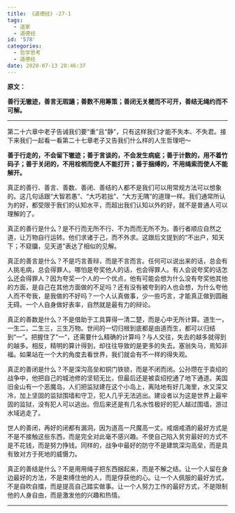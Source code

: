 ```yaml
---
title: 《道德经》-27-1
tags:
  - 道家
  - 道德经
id: '578'
categories:
  - 哲学思考
  - 道德经
date: 2020-07-13 20:46:37
---
```


**原文：**

**善行无辙迹，善言无瑕讁；善数不用筹策；善闭无关楗而不可开，善结无绳约而不可解。**
<!-- more -->
* * *

第二十六章中老子告诫我们要“重”且“静”，只有这样我们才能不失本、不失君。接下来我们一起看一看第二十七章老子又告我们什么样的人生哲理吧～

**善于行走的，不会留下辙迹；善于言谈的，不会发生病疵；善于计数的，用不着竹码子；善于关闭的，不用栓梢而使人不能打开；善于捆缚的，不用绳索而使人不能解开。**

真正的善行、善言、善数、善闭、善结的人都不是我们可以用常规方法可以想象的。这几句话跟“大智若愚”、“大巧若拙”、“大方无隅”的道理一样。我们通常所认为的好，都受限于我们的认知水平，而超出我们认知以外的好，就不是普通人可以理解的了。

真正的善行是什么？是不行而无所不行、不为而而无所不为。善行者顺应自然之道，让万物自行运转。他们求诸于己，而不外求。这跟后文提到的“不出户，知天下；不窥牖，见天道”表达了相似的见解。

真正的善言是什么？不是巧言善辩，而是不言而言。任何可以说出来的话，总会有人挑毛病，总会得罪人。哪怕是夸奖他人的话，也会得罪人。有人会说夸奖的话怎么还会得罪人？因为夸奖一个人的一个优点，他有可能会想为什么没有夸奖他其他的方面，是自己在其他方面做的不足吗？还有没有被夸到的人也会想，为什么夸他人而不夸我，是我做的不好吗？一个人认真做事，少一些巧言，才能真正做到圆融无碍。一个人自身做好表率，自然就是最有力的辩论。

真正的善数是什么？不是借助于工具算得一清二楚，而是心中无所计算。道生一，一生二，二生三，三生万物。世间的一切归根到底都是由道而生，都可以归结到“一”。把握住了”一“，还需要什么精确的计算吗？与人交往，失去的越多就得到的越多。相反，精明的算计得到，却往往导致的是更多的失去。塞翁失马，焉知非福。如果站在一个大的角度去看世界，我们就会有不一样的得失观。

真正的善闭是什么？不是深沟高垒和铜门铁锁，而是不闭而闭。公孙瓒在于袁绍的战争中，他把自己的城池修的坚韧无比，但最后还是被袁绍挖通了地下通道。美国旧金山有一个恶魔岛，人们把监狱建在这个小岛上，离陆地有好几海里，水又深又冷，加上坚固的监狱围墙和守卫，犯人几乎无法逃出。建设者以为这是世界上最牢固的监狱，没有犯人可以逃出。但后来还是有几名水性极好的犯人越过围墙，游过水域逃走了。

世人的善闭，再好的闭都有漏洞，因为道高一尺魔高一丈。戒烟戒酒的最好方式是不是不接触这些东西，而是完全对此毫不感兴趣。不使自己陷入贫穷最好的方式不是不花钱，而是努力挣钱。同样的，战争中最好的防守不是建筑深沟高垒，而是具有致对方于死地的威慑力。

真正的善结是什么？不是用用绳子把东西捆起来，而是不解之结。让一个人留在身边最好的方法，不是束缚住他的人，而是俘获他的心。让一个人佩服的最好方式，不是自吹自擂，而是提高自己踏实做事。让一个人努力工作的最好方式，不是限制他的人身自由，而是激发他的兴趣和热情。

* * *

